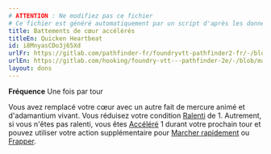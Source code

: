 ```yaml
---
# ATTENTION : Ne modifiez pas ce fichier
# Ce fichier est généré automatiquement par un script d'après les données du module Foundry VTT officiel et de sa traduction
title: Battements de cœur accélérés
titleEn: Quicken Heartbeat
id: i8MnyasCDo3j65Xd
urlFr: https://gitlab.com/pathfinder-fr/foundryvtt-pathfinder2-fr/-/blob/master/data/feats/i8MnyasCDo3j65Xd.htm
urlEn: https://gitlab.com/hooking/foundry-vtt---pathfinder-2e/-/blob/master/packs/data/feats.db/quicken-heartbeat.json
layout: dons
---
```

**Fréquence** Une fois par tour

Vous avez remplacé votre cœur avec un autre fait de mercure animé et d'adamantium vivant. Vous réduisez votre condition [Ralenti](../conditions/ralenti.md) de 1. Autrement, si vous n'êtes pas ralenti, vous êtes [Accéléré](../conditions/accéléré.md) 1 durant votre prochain tour et pouvez utiliser votre action supplémentaire pour [Marcher rapidement](../actions/marcher-rapidement.md) ou [Frapper](../actions/frapper.md).

